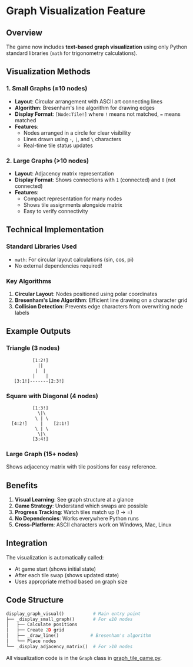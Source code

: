 # Graph Visualization Feature

## Overview

The game now includes **text-based graph visualization** using only Python standard libraries (`math` for trigonometry calculations).

## Visualization Methods

### 1. Small Graphs (≤10 nodes)
- **Layout**: Circular arrangement with ASCII art connecting lines
- **Algorithm**: Bresenham's line algorithm for drawing edges
- **Display Format**: `[Node:Tile!]` where `!` means not matched, `=` means matched
- **Features**:
  - Nodes arranged in a circle for clear visibility
  - Lines drawn using `-`, `|`, and `\` characters
  - Real-time tile status updates

### 2. Large Graphs (>10 nodes)
- **Layout**: Adjacency matrix representation
- **Display Format**: Shows connections with `1` (connected) and `0` (not connected)
- **Features**:
  - Compact representation for many nodes
  - Shows tile assignments alongside matrix
  - Easy to verify connectivity

## Technical Implementation

### Standard Libraries Used
- `math`: For circular layout calculations (sin, cos, pi)
- No external dependencies required!

### Key Algorithms
1. **Circular Layout**: Nodes positioned using polar coordinates
2. **Bresenham's Line Algorithm**: Efficient line drawing on a character grid
3. **Collision Detection**: Prevents edge characters from overwriting node labels

## Example Outputs

### Triangle (3 nodes)
```
          [1:2!]
            ||
           |  |
          |    |
   [3:1!]-------[2:3!]
```

### Square with Diagonal (4 nodes)
```
          [1:3!]
            \|\
           \ | \
  [4:2!]     |    [2:1!]
           \ | \
            \|\
          [3:4!]
```

### Large Graph (15+ nodes)
Shows adjacency matrix with tile positions for easy reference.

## Benefits

1. **Visual Learning**: See graph structure at a glance
2. **Game Strategy**: Understand which swaps are possible
3. **Progress Tracking**: Watch tiles match up (! → =)
4. **No Dependencies**: Works everywhere Python runs
5. **Cross-Platform**: ASCII characters work on Windows, Mac, Linux

## Integration

The visualization is automatically called:
- At game start (shows initial state)
- After each tile swap (shows updated state)
- Uses appropriate method based on graph size

## Code Structure

```python
display_graph_visual()           # Main entry point
├── _display_small_graph()       # For ≤10 nodes
│   ├── Calculate positions
│   ├── Create 2D grid
│   ├── _draw_line()            # Bresenham's algorithm
│   └── Place nodes
└── _display_adjacency_matrix()  # For >10 nodes
```

All visualization code is in the `Graph` class in [graph_tile_game.py](graph_tile_game.py).
